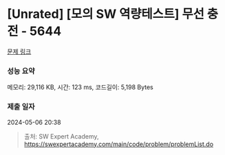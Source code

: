# [Unrated] [모의 SW 역량테스트] 무선 충전 - 5644 

[문제 링크](https://swexpertacademy.com/main/code/problem/problemDetail.do?contestProbId=AWXRDL1aeugDFAUo) 

### 성능 요약

메모리: 29,116 KB, 시간: 123 ms, 코드길이: 5,198 Bytes

### 제출 일자

2024-05-06 20:38



> 출처: SW Expert Academy, https://swexpertacademy.com/main/code/problem/problemList.do